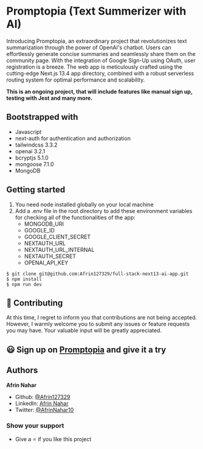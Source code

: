 # Promptopia (Text Summerizer with AI)

Introducing Promptopia, an extraordinary project that revolutionizes text summarization through the power of OpenAI's chatbot. Users can effortlessly generate concise summaries and seamlessly share them on the community page. With the integration of Google Sign-Up using OAuth, user registration is a breeze. The web app is meticulously crafted using the cutting-edge Next.js 13.4 app directory, combined with a robust serverless routing system for optimal performance and scalability.

**This is an ongoing project, that will include features like manual sign up, testing with Jest and many more.**

## Bootstrapped with

- Javascript
- next-auth for authentication and authorization
- tailwindcss 3.3.2
- openai 3.2.1
- bcryptjs 5.1.0
- mongoose 7.1.0
- MongoDB

## Getting started

1. You need node installed globally on your local machine
2. Add a .env file in the root directory to add these environment variables for checking all of the functionalities of the app:
   - MONGODB_URI
   - GOOGLE_ID
   - GOOGLE_CLIENT_SECRET
   - NEXTAUTH_URL
   - NEXTAUTH_URL_INTERNAL
   - NEXTAUTH_SECRET
   - OPENAI_API_KEY

```
$ git clone git@github.com:Afrin127329/full-stack-next13-ai-app.git
$ npm install
$ npm run dev
```

## 🤝 Contributing

At this time, I regret to inform you that contributions are not being accepted. However, I warmly welcome you to submit any issues or feature requests you may have. Your valuable input will be greatly appreciated.

## 😃 Sign up on [Promptopia](https://full-stack-next13-ai-app.vercel.app/) and give it a try

## Authors

**Afrin Nahar**

- Github: [@Afrin127329](https://github.com/Afrin127329)
- LinkedIn: [Afrin Nahar](https://www.linkedin.com/in/afrin-nahar-b849ba1a9/)
- Twitter: [@AfrinNahar10](https://twitter.com/AfrinNahar10)

### Show your support

- Give a ⭐ if you like this project
